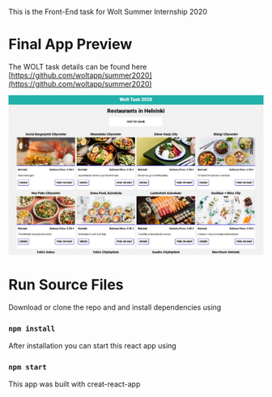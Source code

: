 This is the Front-End task for Wolt Summer Internship 2020

# Final App Preview

The WOLT task details can be found here [https://github.com/woltapp/summer2020](https://github.com/woltapp/summer2020)

![](ReactWolt.JPG)

# Run Source Files

Download or clone the repo and and install dependencies using 
### `npm install` 


After installation you can start this react app using 

### `npm start`

This app was built with creat-react-app
